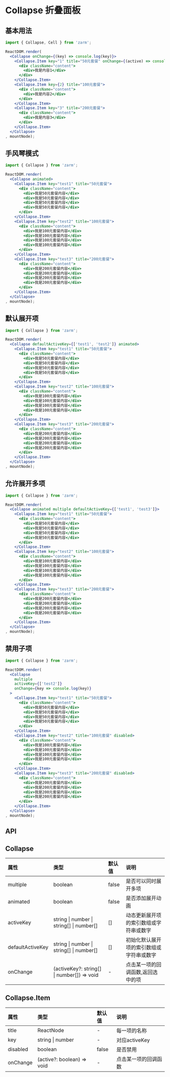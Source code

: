 # Collapse 折叠面板



## 基本用法
```jsx
import { Collapse, Cell } from 'zarm';

ReactDOM.render(
  <Collapse onChange={(key) => console.log(key)}>
    <Collapse.Item key="1" title="50元套餐" onChange={(active) => console.log(active)}>
      <div className="content">
        <div>我是内容1</div>
      </div>
    </Collapse.Item>
    <Collapse.Item key={2} title="100元套餐">
      <div className="content">
        <div>我是内容2</div>
      </div>
    </Collapse.Item>
    <Collapse.Item key="3" title="200元套餐">
      <div className="content">
        <div>我是内容3</div>
      </div>
    </Collapse.Item>
  </Collapse>
, mountNode);
```



## 手风琴模式
```jsx
import { Collapse } from 'zarm';

ReactDOM.render(
  <Collapse animated>
    <Collapse.Item key="test1" title="50元套餐">
      <div className="content">
        <div>我是50元套餐内容</div>
        <div>我是50元套餐内容</div>
        <div>我是50元套餐内容</div>
        <div>我是50元套餐内容</div>
      </div>
    </Collapse.Item>
    <Collapse.Item key="test2" title="100元套餐">
      <div className="content">
        <div>我是100元套餐内容</div>
        <div>我是100元套餐内容</div>
        <div>我是100元套餐内容</div>
        <div>我是100元套餐内容</div>
      </div>
    </Collapse.Item>
    <Collapse.Item key="test3" title="200元套餐">
      <div className="content">
        <div>我是200元套餐内容</div>
        <div>我是200元套餐内容</div>
        <div>我是200元套餐内容</div>
        <div>我是200元套餐内容</div>
      </div>
    </Collapse.Item>
  </Collapse>
, mountNode);
```



## 默认展开项
```jsx
import { Collapse } from 'zarm';

ReactDOM.render(
  <Collapse defaultActiveKey={['test1', 'test2']} animated>
    <Collapse.Item key="test1" title="50元套餐">
      <div className="content">
        <div>我是50元套餐内容</div>
        <div>我是50元套餐内容</div>
        <div>我是50元套餐内容</div>
        <div>我是50元套餐内容</div>
      </div>
    </Collapse.Item>
    <Collapse.Item key="test2" title="100元套餐">
      <div className="content">
        <div>我是100元套餐内容</div>
        <div>我是100元套餐内容</div>
        <div>我是100元套餐内容</div>
        <div>我是100元套餐内容</div>
      </div>
    </Collapse.Item>
    <Collapse.Item key="test3" title="200元套餐">
      <div className="content">
        <div>我是200元套餐内容</div>
        <div>我是200元套餐内容</div>
        <div>我是200元套餐内容</div>
        <div>我是200元套餐内容</div>
      </div>
    </Collapse.Item>
  </Collapse>
, mountNode);
```



## 允许展开多项
```jsx
import { Collapse } from 'zarm';

ReactDOM.render(
  <Collapse animated multiple defaultActiveKey={['test1', 'test3']}>
    <Collapse.Item key="test1" title="50元套餐">
      <div className="content">
        <div>我是50元套餐内容</div>
        <div>我是50元套餐内容</div>
        <div>我是50元套餐内容</div>
        <div>我是50元套餐内容</div>
      </div>
    </Collapse.Item>
    <Collapse.Item key="test2" title="100元套餐">
      <div className="content">
        <div>我是100元套餐内容</div>
        <div>我是100元套餐内容</div>
        <div>我是100元套餐内容</div>
        <div>我是100元套餐内容</div>
      </div>
    </Collapse.Item>
    <Collapse.Item key="test3" title="200元套餐">
      <div className="content">
        <div>我是200元套餐内容</div>
        <div>我是200元套餐内容</div>
        <div>我是200元套餐内容</div>
        <div>我是200元套餐内容</div>
      </div>
    </Collapse.Item>
  </Collapse>
, mountNode);
```



## 禁用子项
```jsx
import { Collapse } from 'zarm';

ReactDOM.render(
  <Collapse 
    multiple
    activeKey={['test2']}
    onChange={key => console.log(key)}
  >
    <Collapse.Item key="test1" title="50元套餐">
      <div className="content">
        <div>我是50元套餐内容</div>
        <div>我是50元套餐内容</div>
        <div>我是50元套餐内容</div>
        <div>我是50元套餐内容</div>
      </div>
    </Collapse.Item>
    <Collapse.Item key="test2" title="100元套餐" disabled>
      <div className="content">
        <div>我是100元套餐内容</div>
        <div>我是100元套餐内容</div>
        <div>我是100元套餐内容</div>
        <div>我是100元套餐内容</div>
      </div>
    </Collapse.Item>
    <Collapse.Item key="test3" title="200元套餐" disabled>
      <div className="content">
        <div>我是200元套餐内容</div>
        <div>我是200元套餐内容</div>
        <div>我是200元套餐内容</div>
        <div>我是200元套餐内容</div>
      </div>
    </Collapse.Item>
  </Collapse>
, mountNode);
```



## API

## Collapse
| 属性 | 类型 | 默认值 | 说明 |
| :--- | :--- | :--- | :--- |
| multiple | boolean | false | 是否可以同时展开多项 |
| animated | boolean | false | 是否添加展开动画 |
| activeKey | string \| number \| string[] \| number[] | [] | 动态更新展开项的索引数组或字符串或数字 |
| defaultActiveKey | string \| number \| string[] \| number[] | [] | 初始化默认展开项的索引数组或字符串或数字 |
| onChange | (activeKey?: string[] \| number[]) => void | - | 点击某一项的回调函数,返回选中的项 |

## Collapse.Item
| 属性 | 类型 | 默认值 | 说明 |
| :--- | :--- | :--- | :--- |
| title | ReactNode | - | 每一项的名称 |
| key | string \| number | - | 对应activeKey |
| disabled | boolean | false | 是否禁用 |
| onChange | (active?: boolean) => void | - | 点击某一项的回调函数 |
